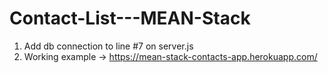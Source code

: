 # Contact-List---MEAN-Stack

1. Add db connection to line #7 on server.js
2. Working example -> https://mean-stack-contacts-app.herokuapp.com/
